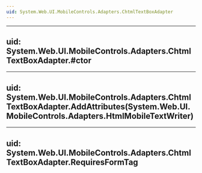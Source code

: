 ```yaml
---
uid: System.Web.UI.MobileControls.Adapters.ChtmlTextBoxAdapter
---
```


---
uid: System.Web.UI.MobileControls.Adapters.ChtmlTextBoxAdapter.#ctor
---

---
uid: System.Web.UI.MobileControls.Adapters.ChtmlTextBoxAdapter.AddAttributes(System.Web.UI.MobileControls.Adapters.HtmlMobileTextWriter)
---

---
uid: System.Web.UI.MobileControls.Adapters.ChtmlTextBoxAdapter.RequiresFormTag
---
